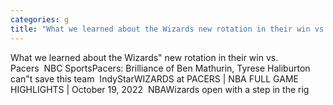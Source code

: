 ```yaml
---
categories: g
title: "What we learned about the Wizards new rotation in their win vs Pacers  NBC Sports"
---
```

What we learned about the Wizards" new rotation in their win vs. Pacers&nbsp;&nbsp;NBC SportsPacers: Brilliance of Ben Mathurin, Tyrese Haliburton can"t save this team&nbsp;&nbsp;IndyStarWIZARDS at PACERS | NBA FULL GAME HIGHLIGHTS | October 19, 2022&nbsp;&nbsp;NBAWizards open with a step in the rig